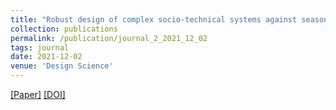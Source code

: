 ```yaml
---
title: "Robust design of complex socio-technical systems against seasonal effects: a network motif-based approach"
collection: publications
permalink: /publication/journal_2_2021_12_02
tags: journal
date: 2021-12-02
venue: 'Design Science'
---
```


[[Paper]](http://xiaoyinshuang.github.io/yx/files/journal2.pdf) [[DOI]](https://doi.org/10.1017/dsj.2021.27)

